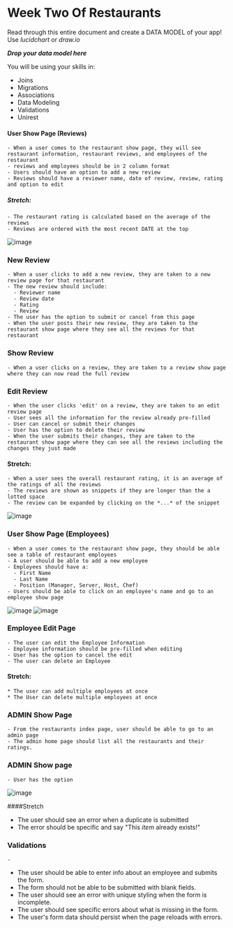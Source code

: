 # Week Two Of Restaurants
Read through this entire document and create a DATA MODEL of your app!
Use *lucidchart* or *draw.io*

___Drop your data model here___

You will be using your skills in:
  * Joins
  * Migrations
  * Associations
  * Data Modeling
  * Validations
  * Unirest

#### User Show Page (Reviews)
```
- When a user comes to the restaurant show page, they will see restaurant information, restaurant reviews, and employees of the restaurant
- reviews and employees should be in 2 column format
- Users should have an option to add a new review
- Reviews should have a reviewer name, date of review, review, rating and option to edit
```
##### Stretch:
```
- The restaurant rating is calculated based on the average of the reviews
- Reviews are ordered with the most recent DATE at the top
```
![image](images/show.jpg)

### New Review

```
- When a user clicks to add a new review, they are taken to a new review page for that restaurant
- The new review should include:
  - Reviewer name
  - Review date
  - Rating
  - Review
- The user has the option to submit or cancel from this page
- When the user posts their new review, they are taken to the restaurant show page where they see all the reviews for that restaurant
```

### Show Review
```
- When a user clicks on a review, they are taken to a review show page where they can now read the full review
```

### Edit Review
```
- When the user clicks 'edit' on a review, they are taken to an edit review page
- User sees all the information for the review already pre-filled
- User can cancel or submit their changes
- User has the option to delete their review  
- When the user submits their changes, they are taken to the restaurant show page where they can see all the reviews including the changes they just made
```
#### Stretch:
```
- When a user sees the overall restaurant rating, it is an average of the ratings of all the reviews
- The reviews are shown as snippets if they are longer than the a lotted space
- The review can be expanded by clicking on the *...* of the snippet
```
![image](images/review.jpg)



### User Show Page (Employees)
```
- When a user comes to the restaurant show page, they should be able see a table of restaurant employees
- A user should be able to add a new employee
- Employees should have a:
  - First Name
  - Last Name
  - Position (Manager, Server, Host, Chef)
- Users should be able to click on an employee's name and go to an employee show page
```
![image](images/show.jpg)
![image](images/employee.jpg)


### Employee Edit Page
```
- The user can edit the Employee Information
- Employee information should be pre-filled when editing
- User has the option to cancel the edit
- The user can delete an Employee
```

#### Stretch:
```
* The user can add multiple employees at once
* The User can delete multiple employees at once
```

### ADMIN Show Page
```
- From the restaurants index page, user should be able to go to an admin page
- The admin home page should list all the restaurants and their ratings. 
```



### ADMIN Show page
```
- User has the option
```
![image](images/admin.png)


####Stretch
* The user should see an error when a duplicate is submitted
* The error should be specific and say "This *item* already exists!"

### Validations
```
-
```
* The user should be able to enter info about an employee and submits the form.
* The form should not be able to be submitted with blank fields.
* The user should see an error with unique styling when the form is incomplete.
* The user should see specific errors about what is missing in the form.
* The user's form data should persist when the page reloads with errors.
